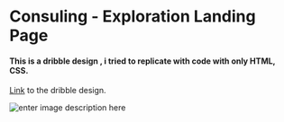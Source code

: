 # Consuling - Exploration Landing Page

#### This is a dribble design , i tried to replicate with code with only HTML, CSS.

[Link](https://dribbble.com/shots/14181588-Consuling-Exploration-Landing-Page) to the dribble design.

![enter image description here](https://cdn.dribbble.com/users/3081324/screenshots/14181588/media/8cda9f5489bbc5a9679820d723201121.png)
